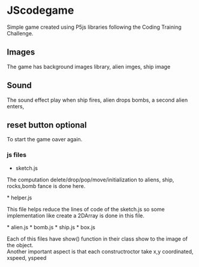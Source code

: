 # JScodegame
Simple game created using P5js libraries following the Coding Training Challenge.
## Images
The game has background images library, alien imges, ship image
## Sound
The sound effect play when ship fires, alien drops bombs, a second alien enters,
## reset button optional
To start the game oaver again.
### js files
* sketch.js
<p> The computation delete/drop/pop/move/initialization to aliens, ship, rocks,bomb fance is done here.<br>
</p>
* helper.js
<p>This file helps reduce the lines of code of the sketch.js so some implementation like create a 2DArray is done in this file.<br>
</p>
* alien.js 
* bomb.js
* ship.js
* box.js
<p> Each of this files have show() function in their class show to the image of the object.<br>
  Another important aspect is that each constructroctor take x,y coordinated, xspeed, yspeed<br>
  
</p>

